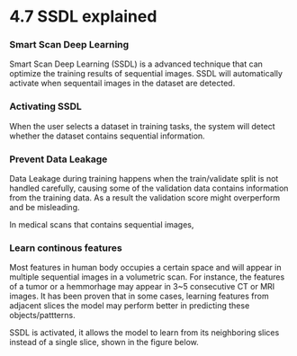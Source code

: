 # 4.7 SSDL explained

### Smart Scan Deep Learning

Smart Scan Deep Learning (SSDL) is a advanced technique that can optimize the training results of sequential images. SSDL will automatically activate when sequentail images in the dataset are detected.&#x20;



### Activating SSDL

When the user selects a dataset in training tasks, the system will detect whether the dataset contains sequential information.&#x20;







### Prevent Data Leakage

Data Leakage during training happens when the train/validate split is not handled carefully, causing some of the validation data contains information from the training data. As a result the validation score might overperform and be misleading.

In medical scans that contains sequential images,&#x20;



### Learn continous features

Most features in human body occupies a certain space and will appear in multiple sequential images in a volumetric scan. For instance, the features of a tumor or a hemmorhage may appear in 3\~5 consecutive CT or MRI images. It has been proven that in some cases, learning features from adjacent slices the model may perform better in predicting these objects/pattterns.

SSDL is activated, it allows the model to learn from its neighboring slices instead of a single slice, shown in the figure below.













